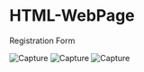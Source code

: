 # HTML-WebPage
Registration Form

![Capture](https://user-images.githubusercontent.com/82565293/124233787-d564d380-db30-11eb-856e-a80ef89ec606.PNG)
![Capture](https://user-images.githubusercontent.com/82565293/124233969-10ff9d80-db31-11eb-9d8c-2a29e759fba7.PNG)
![Capture](https://user-images.githubusercontent.com/82565293/124234134-460bf000-db31-11eb-82c4-d0fcdcc7b80d.PNG)


